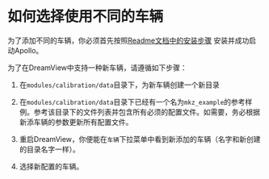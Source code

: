 # 如何选择使用不同的车辆

为了添加不同的车辆，你必须首先按照[Readme文档中的安装步骤](https://github.com/ApolloAuto/apollo/blob/master/README.md) 安装并成功启动Apollo。

为了在DreamView中支持一种新车辆，请遵循如下步骤：

1. 在`modules/calibration/data`目录下，为新车辆创建一个新目录

2. 在`modules/calibration/data`目录下已经有一个名为`mkz_example`的参考样例。参考该目录下的文件列表并包含所有必须的配置文件。如需要，务必根据新添车辆的参数更新所有配置文件。

3. 重启DreamView，你便能在`车辆`下拉菜单中看到新添加的车辆（名字和新创建的目录名字一样）。

4. 选择新配置的车辆。
